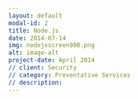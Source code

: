 ```yaml
---
layout: default
modal-id: 2
title: Node.js
date: 2014-07-14
img: nodejsscreen900.png
alt: image-alt
project-date: April 2014
// client: Security
// category: Preventative Services
// description:
---
```

